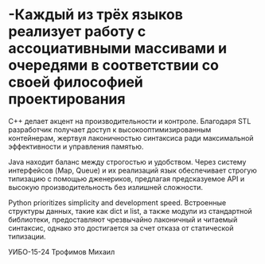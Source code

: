 # -Каждый из трёх языков реализует работу с ассоциативными массивами и очередями в соответствии со своей философией проектирования

C++ делает акцент на производительности и контроле. Благодаря STL разработчик получает доступ к высокооптимизированным контейнерам, жертвуя лаконичностью синтаксиса ради максимальной эффективности и управления памятью.

Java находит баланс между строгостью и удобством. Через систему интерфейсов (Map, Queue) и их реализаций язык обеспечивает строгую типизацию с помощью дженериков, предлагая предсказуемое API и высокую производительность без излишней сложности.

Python prioritizes simplicity and development speed. Встроенные структуры данных, такие как dict и list, а также модули из стандартной библиотеки, предоставляют чрезвычайно лаконичный и читаемый синтаксис, однако это достигается за счет отказа от статической типизации.

УИБО-15-24 Трофимов Михаил 
